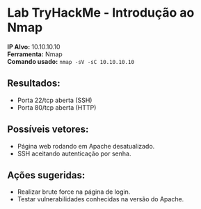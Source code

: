 # Lab TryHackMe - Introdução ao Nmap

**IP Alvo:** 10.10.10.10  
**Ferramenta:** Nmap  
**Comando usado:** `nmap -sV -sC 10.10.10.10`

## Resultados:
- Porta 22/tcp aberta (SSH)
- Porta 80/tcp aberta (HTTP)

## Possíveis vetores:
- Página web rodando em Apache desatualizado.
- SSH aceitando autenticação por senha.

## Ações sugeridas:
- Realizar brute force na página de login.
- Testar vulnerabilidades conhecidas na versão do Apache.
